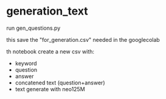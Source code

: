 # generation_text

run gen_questions.py

this save the "for_generation.csv" needed in the googlecolab

th notebook create a new csv with:
- keyword
- question
- answer
- concatened text (question+answer)
- text generate with neo125M
